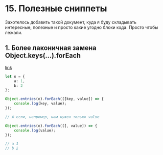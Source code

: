 
# 15. Полезные сниппеты

Захотелось добавить такой документ, куда я буду складывать интересные, полезные и просто какие угодно блоки кода. Просто чтобы лежали.

## 1. Более лаконичная замена Object.keys(...).forEach

[link](https://developer.mozilla.org/en-US/docs/Web/JavaScript/Reference/Global_Objects/Object/entries)

```typescript
let o = {
    a: 1,
    b: 2
};

Object.entries(o).forEach(([key, value]) => {
    console.log(key, value);
});

// А если, например, нам нужен только value

Object.entries(o).forEach(([, value]) => {
    console.log(value);
});

// a 1
// b 2
```
